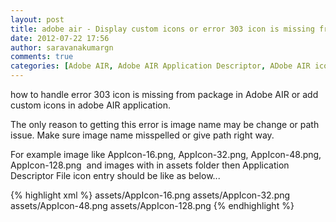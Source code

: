 ```yaml
---
layout: post
title: adobe air - Display custom icons or error 303 icon is missing from package
date: 2012-07-22 17:56
author: saravanakumargn
comments: true
categories: [Adobe AIR, Adobe AIR Application Descriptor, ADobe AIR icon]
---
```

how to handle error 303 icon is missing from package in Adobe AIR or add custom icons in adobe AIR application.

The only reason to getting this error is image name may be change or path issue. Make sure image name misspelled or give path right way.

For example image like AppIcon-16.png, AppIcon-32.png, AppIcon-48.png, AppIcon-128.png  and images with in assets folder then Application Descriptor File icon entry should be like as below...

{% highlight xml %}
<icon> 
	<image16x16>assets/AppIcon-16.png</image16x16> 
	<image32x32>assets/AppIcon-32.png</image32x32> 
	<image48x48>assets/AppIcon-48.png</image48x48> 
	<image128x128>assets/AppIcon-128.png</image128x128> 
</icon>
{% endhighlight %}
